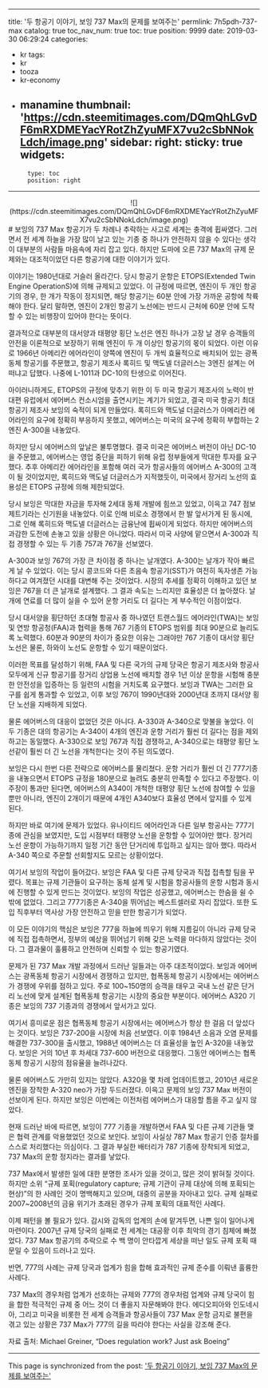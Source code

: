 
---
title: '두 항공기 이야기, 보잉 737 Max의 문제를 보여주는'
permlink: 7h5pdh-737-max
catalog: true
toc_nav_num: true
toc: true
position: 9999
date: 2019-03-30 06:29:24
categories:
- kr
tags:
- kr
- tooza
- kr-economy
- manamine
thumbnail: 'https://cdn.steemitimages.com/DQmQhLGvDF6mRXDMEYacYRotZhZyuMFX7vu2cSbNNokLdch/image.png'
sidebar:
    right:
        sticky: true
widgets:
    -
        type: toc
        position: right
---


<center>
![](https://cdn.steemitimages.com/DQmQhLGvDF6mRXDMEYacYRotZhZyuMFX7vu2cSbNNokLdch/image.png)
</center>
#
보잉의 737 Max 항공기가 두 차례나 추락하는 사고로 세계는 충격에 휩싸였다. 그러면서 전 세계 하늘을 가장 많이 날고 있는 기종 중 하나가 안전하지 않을 수 있다는 생각이 대부분의 사람들 마음속에 자리 잡고 있다. 하지만 도마에 오른 737 Max의 규제 문제와는 대조적이었던 다른 항공기에 대한 이야기가 있다. 

이야기는 1980년대로 거슬러 올라간다. 당시 항공기 운항은 ETOPS(Extended Twin Engine OperationS)에 의해 규제되고 있었다. 이 규정에 따르면, 엔진이 두 개인 항공기의 경우, 한 개가 작동이 정지되면, 해당 항공기는 60분 안에 가장 가까운 공항에 착륙해야 한다. 달리 말하면, 엔진이 2개인 항공기 노선에는 반드시 근처에 60분 안에 도착할 수 있는 비행장이 있어야 한다는 뜻이다. 

결과적으로 대부분의 대서양과 태평양 횡단 노선은 엔진 하나가 고장 날 경우 승객들의 안전을 이론적으로 보장하기 위해 엔진이 두 개 이상인 항공기의 몫이 되었다. 이런 이유로 1966년 아메리칸 에어라인이 양쪽에 엔진이 두 개씩 효율적으로 배치되어 있는 광폭동체 항공기를 주문했고, 항공기 제조사 록히드 및 맥도넬 더글러스는 3엔진 설계는 어떠냐고 답했다. 나중에 L-1011과 DC-10의 탄생으로 이어진다.  

아이러니하게도, ETOPS의 규정에 맞추기 위한 이 두 미국 항공기 제조사의 노력이 반대편 유럽에서 에어버스 컨소시엄을 출연시키는 계기가 되었고, 결국 미국 항공기 최대 항공기 제조사 보잉의 숙적이 되게 만들었다. 록히드와 맥도널 더글러스가 아메리칸 에어라인의 요구에 정확히 부응하지 못했고, 에어버스는 미국의 요구에 정확히 부합하는 2엔진 A-300을 내놓았다.  

하지만 당시 에어버스의 앞날은 불투명했다. 결국 미국은 에어버스 버전이 아닌 DC-10을 주문했고, 에어버스는 영업 중단을 피하기 위해 유럽 정부들에게 막대한 투자를 요구했다. 추후 아메리칸 에어라인을 포함해 여러 국가 항공사들의 에어버스 A-300의 고객이 될 것이었지만, 록히드와 맥도널 더글러스가 지적했듯이, 미국에서 장거리 노선의 효용성은 ETOPS 규정에 의해 제한되었다. 

당시 보잉은 막대한 자금을 투자해 2세대 동체 개발에 힘쓰고 있었고, 이윽고 747 점보 제트기라는 신기원을 내놓았다. 이로 인해 비로소 경쟁에서 한 발 앞서가게 된 동시에, 그로 인해 록히드와 맥도넬 더글러스는 금융난에 휩싸이게 되었다. 하지만 에어버스의 과감한 도전에 손놓고 있을 상황은 아니었다. 따라서 미국 사양에 맡으면서 A-300과 직접 경쟁할 수 있는 두 기종 757과 767을 선보였다. 

A-300과 보잉 767의 가장 큰 차이점 중 하나는 날개였다. A-300는 날개가 작아 빠르게 날 수 있었다. 이는 당시 콩코드와 다른 초음속 항공기(SST)가 여전히 독자생존 가능하다고 여겨졌던 시대를 대변해 주는 것이었다. 시장의 추세를 정확히 이해하고 있던 보잉은 767을 더 큰 날개로 설계했다. 그 결과 속도는 느리지만 효율성은 더 높아졌다. 날개에 연료를 더 많이 실을 수 있어 운항 거리도 더 길다는 게 부수적인 이점이었다.  

당시 대서양을 횡단하던 초대형 항공사 중 하나였던 트랜스월드 에어라인(TWA)는 보잉 및 연방 항공청(FAA)과 협력을 통해 767 기종의 ETOPS 범위를 최대 90분으로 늘리도록 노력했다. 60분과 90분의 차이가 중요한 이유는 그래야만 767 기종이 대서양 횡단 노선은 물론, 하와이 노선도 운항할 수 있기 때문이었다.  

이러한 목표를 달성하기 위해, FAA 및 다른 국가의 규제 당국은 항공기 제조사와 항공사 모두에게 신규 항공기를 장거리 상업용 노선에 배치할 경우 1년 이상 운항을 시험해 충분한 안전성을 입증하는 등 일련의 시험을 거치도록 요구했다. 보잉과 TWA는 그러한 요구를 쉽게 통과할 수 있었고, 이후 보잉 767이 1990년대와 2000년대 초까지 대서양 횡단 노선을 지배하게 되었다.  

물론 에어버스의 대응이 없었던 것은 아니다. A-330과 A-340으로 맞불을 놓았다. 이 두 기종은 대의 항공기는 A-340이 4개의 엔진과 운항 거리가 훨씬 더 길다는 점을 제외하고는 동일했다. A-330으로 보잉 767과 직접 경쟁하고, A-340으로는 태평양 횡단 노선같이 훨씬 더 긴 노선을 개척한다는 것이 주된 의도였다.  

보잉은 다시 한번 다른 전략으로 에어버스를 물리쳤다. 운항 거리가 훨씬 더 긴 777기종을 내놓으면서 ETOPS 규정을 180분으로 늘려도 충분히 만족할 수 있다고 주장했다. 이 주장이 통과만 된다면, 에어버스의 A340이 개척한 태평양 횡단 노선에 참여할 수 있을 뿐만 아니라, 엔진이 2개이기 때문에 4개인 A340보다 효율성 면에서 앞지를 수 있게 된다. 

하지만 바로 여기에 문제가 있었다. 유나이티드 에어라인과 다른 일부 항공사는 777기종에 관심을 보였지만, 도입 시점부터 태평양 노선을 운항할 수 있어야만 했다. 장거리 노선 운항이 가능하기까지 일정 기간 동안 단거리에 투입하고 싶지는 않아 했다. 따라서 A-340 쪽으로 주문할 선회할지도 모르는 상황이었다. 

여기서 보잉의 작업이 들어갔다. 보잉은 FAA 및 다른 규제 당국과 직접 접촉할 팀을 꾸렸다. 목표는 규제 기관들이 요구하는 동체 설계 및 시험을 항공사들의 운항 시험과 동시에 진행할 수 있게 만드는 것이었다. 보잉의 작업은 성공했고, 에어버스는 한숨을 쉴 수밖에 없었다. 그리고 777기종은 A-340을 뛰어넘는 베스트셀러로 자리 잡았다. 또한 도입 직후부터 역사상 가장 안전하고 믿을 만한 항공기가 되었다.  

이 모든 이야기의 핵심은 보잉은 777을 하늘에 띄우기 위해 지름길이 아니라 규제 당국에 직접 접촉하면서, 정부의 예상을 뛰어넘기 위해 갖은 노력을 마다하지 않았다는 것이다. 그 결과물이 훌륭하고 안전하며 신뢰할 수 있는 항공기였다.

문제가 된 737 Max 개발 과정에서 드러난 일들과는 아주 대조적이었다. 보잉과 에어버스는 광폭동체 항공기 시장에서 경쟁하고 있지만, 협폭동체 항공기 시장에서는 에어버스가 경쟁에 우위를 점하고 있다. 주로 100~150명의 승객을 태우고 국내 노선 같은 단거리 노선에 맞게 설계된 협폭동체 항공기는 시장의 중요한 부분이다. 에어버스 A320 기종은 보잉의 737 기종과의 경쟁에서 앞서가고 있다. 

여기서 흥미로운 점은 협폭동체 항공기 시장에서는 에어버스가 항상 한 걸음 더 앞섰다는 것이다. 보잉은 737-200을 시장에 처음 선보였다. 이후 1984년 소음과 오염 문제를 해결한 737-300을 출시했고, 1988년 에어버스는 더 효율성을 높인 A-320을 내놓았다. 보잉은 거의 10년 후 차세대 737-600 버전으로 대응했다. 그동안 에어버스는 협폭동체 항공기 시장의 점유율을 늘려나갔다. 

물론 에어버스도 가만히 있지는 않았다. A320을 몇 차례 업데이트했고, 2010년 새로운 엔진을 장착한 A-320 neo가 가장 두드러졌다. 이윽고 문제의 보잉 737 Max 버전이 선보이게 된다. 하지만 보잉은 이번에는 이전처럼 에어버스가 대응할 틈을 주고 싶지 않았다.  

현재 드러난 바에 따르면, 보잉이 777 기종을 개발하면서 FAA 및 다른 규제 기관들 맺은 협력 관계를 악용했었던 것으로 보인다. 보잉이 사실상 787 Max 항공기 인증 절차를 스스로 처리했다는 의심이다. 그 결과 부실한 배터리가 787 기종에 장착되게 되었고, 737 Max의 운항 정지라는 결과를 낳았다. 

737 Max에서 발생한 일에 대한 분명한 조사가 있을 것이고, 많은 것이 밝혀질 것이다. 하지만 소위 “규제 포획(regulatory capture; 규제 기관이 규제 대상에 의해 포획되는 현상)”의 한 사례인 것이 명백해지고 있으며, 대중의 공분을 자아내고 있다. 규제 실패로 2007~2008년의 금융 위기가 초래된 경우가 규제 포획의 대표적인 사례다.  

이제 패턴을 볼 필요가 있다. 감시와 감독의 업계의 손에 맡겨두면, 나쁜 일이 일어나게 마련이다. 2007년 규제 당국의 실패로 전 세계는 대공황 이후 최악의 경기 침체에 빠졌었다. 737 Max 항공기의 추락으로 수 백 명이 안타깝게 세상을 떠난 일도 규제 포획 때문일 수 있음이 드러나고 있다. 

반면, 777의 사례는 규제 당국과 업계가 힘을 합해 효과적인 규제 준수를 이뤄낸 훌륭한 사례다.  

737 Max의 경우처럼 업계가 선호하는 규제와 777의 경우처럼 업계와 규제 당국이 힘을 합한 적극적인 규제 중 어느 것이 더 좋을지 자문해봐야 한다. 에디오피아와 인도네시아, 그리고 미국을 비롯한 전 세계 승객들과 항공사들이 737 Max 운항 금지로 불편을 겪고 있는 상황은 737 Max가 777의 길을 따라야 한다는 사실을 강조해 준다.  

자료 출처: Michael Greiner, “Does regulation work? Just ask Boeing”

- - -

This page is synchronized from the post: ['두 항공기 이야기, 보잉 737 Max의 문제를 보여주는'](https://steemit.com/@pius.pius/7h5pdh-737-max)
